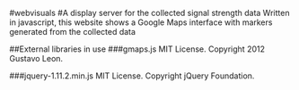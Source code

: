 #webvisuals
#A display server for the collected signal strength data 
Written in javascript, this website shows a Google Maps interface with markers generated from the collected data 

##External libraries in use
###gmaps.js 
MIT License. Copyright 2012 Gustavo Leon. 

###jquery-1.11.2.min.js 
MIT License. Copyright jQuery Foundation.
